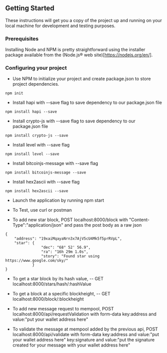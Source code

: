 ## Getting Started

These instructions will get you a copy of the project up and running on your local machine for development and testing purposes.

### Prerequisites

Installing Node and NPM is pretty straightforward using the installer package available from the (Node.js® web site)[https://nodejs.org/en/].

### Configuring your project

- Use NPM to initialize your project and create package.json to store project dependencies.
```
npm init
```
- Install hapi with --save flag to save dependency to our package.json file
```
npm install hapi --save
```
- Install crypto-js with --save flag to save dependency to our package.json file
```
npm install crypto-js --save
```

- Install level with --save flag
```
npm install level --save
```
- Install bitcoinjs-message with --save flag
```
npm install bitcoinjs-message --save
```

- Install hex2ascii with --save flag
```
npm install hex2ascii --save
```

- Launch the application by running npm start 

- To Test, use curl or postman 

- To add new star block, POST  localhost:8000/block with "Content-Type":"application/json" and pass the post body as a raw json
```
{
	"address": "19xaiMqayaNrn3x7AjV5cU4Mk5f5prRVpL",
	"star": {
				"dec": "68° 52' 56.9",
				"ra": "16h 29m 1.0s",
				"story": "Found star using https://www.google.com/sky/"
			}
}
```

- To get a star block by its hash value, 
	-- GET  localhost:8000/stars/hash/:hashValue 

- To get a block at a specific blockheight, 
	-- GET  localhost:8000/block/:blockheight 

- To add new message request to mempool, POST  localhost:8000/api/requestValidation with form-data
key:address  and value:"put your wallet address here"

- To validate the message at mempool added by the previous api, POST  localhost:8000/api/validate with form-data
key:address  and value:"put your wallet address here"
key:signature  and value:"put the signature created for your message with your wallet address here"


